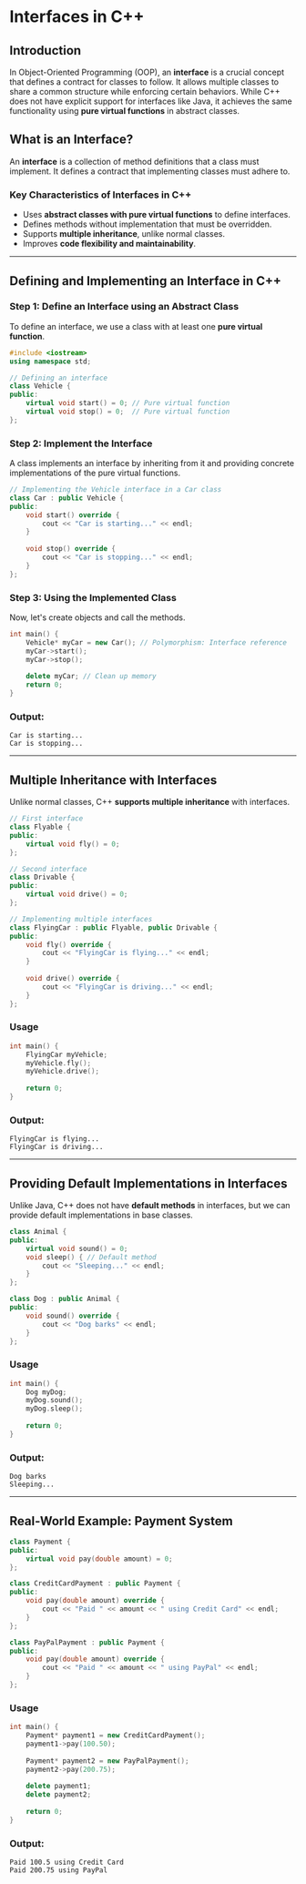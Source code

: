# Interfaces in C++

## Introduction

In Object-Oriented Programming (OOP), an **interface** is a crucial concept that defines a contract for classes to follow. It allows multiple classes to share a common structure while enforcing certain behaviors. While C++ does not have explicit support for interfaces like Java, it achieves the same functionality using **pure virtual functions** in abstract classes.

## What is an Interface?

An **interface** is a collection of method definitions that a class must implement. It defines a contract that implementing classes must adhere to.

### **Key Characteristics of Interfaces in C++**
- Uses **abstract classes with pure virtual functions** to define interfaces.
- Defines methods without implementation that must be overridden.
- Supports **multiple inheritance**, unlike normal classes.
- Improves **code flexibility and maintainability**.

---

## **Defining and Implementing an Interface in C++**

### **Step 1: Define an Interface using an Abstract Class**
To define an interface, we use a class with at least one **pure virtual function**.

```cpp
#include <iostream>
using namespace std;

// Defining an interface
class Vehicle {
public:
    virtual void start() = 0; // Pure virtual function
    virtual void stop() = 0;  // Pure virtual function
};
```

### **Step 2: Implement the Interface**
A class implements an interface by inheriting from it and providing concrete implementations of the pure virtual functions.

```cpp
// Implementing the Vehicle interface in a Car class
class Car : public Vehicle {
public:
    void start() override {
        cout << "Car is starting..." << endl;
    }
    
    void stop() override {
        cout << "Car is stopping..." << endl;
    }
};
```

### **Step 3: Using the Implemented Class**
Now, let's create objects and call the methods.

```cpp
int main() {
    Vehicle* myCar = new Car(); // Polymorphism: Interface reference
    myCar->start();
    myCar->stop();
    
    delete myCar; // Clean up memory
    return 0;
}
```

### **Output:**
```
Car is starting...
Car is stopping...
```

---

## **Multiple Inheritance with Interfaces**

Unlike normal classes, C++ **supports multiple inheritance** with interfaces.

```cpp
// First interface
class Flyable {
public:
    virtual void fly() = 0;
};

// Second interface
class Drivable {
public:
    virtual void drive() = 0;
};

// Implementing multiple interfaces
class FlyingCar : public Flyable, public Drivable {
public:
    void fly() override {
        cout << "FlyingCar is flying..." << endl;
    }
    
    void drive() override {
        cout << "FlyingCar is driving..." << endl;
    }
};
```

### **Usage**
```cpp
int main() {
    FlyingCar myVehicle;
    myVehicle.fly();
    myVehicle.drive();
    
    return 0;
}
```

### **Output:**
```
FlyingCar is flying...
FlyingCar is driving...
```

---

## **Providing Default Implementations in Interfaces**

Unlike Java, C++ does not have **default methods** in interfaces, but we can provide default implementations in base classes.

```cpp
class Animal {
public:
    virtual void sound() = 0;
    void sleep() { // Default method
        cout << "Sleeping..." << endl;
    }
};

class Dog : public Animal {
public:
    void sound() override {
        cout << "Dog barks" << endl;
    }
};
```

### **Usage**
```cpp
int main() {
    Dog myDog;
    myDog.sound();
    myDog.sleep();
    
    return 0;
}
```

### **Output:**
```
Dog barks
Sleeping...
```

---

## **Real-World Example: Payment System**

```cpp
class Payment {
public:
    virtual void pay(double amount) = 0;
};

class CreditCardPayment : public Payment {
public:
    void pay(double amount) override {
        cout << "Paid " << amount << " using Credit Card" << endl;
    }
};

class PayPalPayment : public Payment {
public:
    void pay(double amount) override {
        cout << "Paid " << amount << " using PayPal" << endl;
    }
};
```

### **Usage**
```cpp
int main() {
    Payment* payment1 = new CreditCardPayment();
    payment1->pay(100.50);
    
    Payment* payment2 = new PayPalPayment();
    payment2->pay(200.75);
    
    delete payment1;
    delete payment2;
    
    return 0;
}
```

### **Output:**
```
Paid 100.5 using Credit Card
Paid 200.75 using PayPal
```